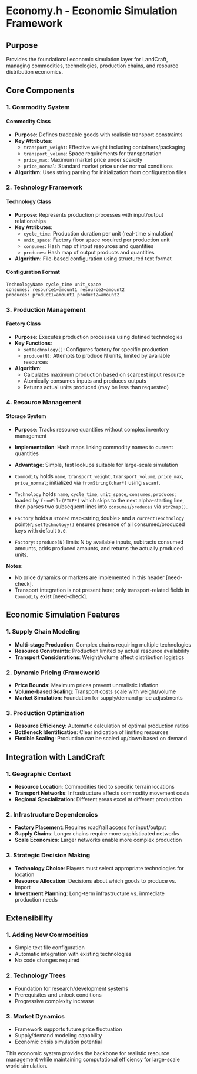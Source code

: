 # Economy.h - Economic Simulation Framework

## Purpose
Provides the foundational economic simulation layer for LandCraft, managing commodities, technologies, production chains, and resource distribution economics.

## Core Components

### 1. Commodity System

#### Commodity Class
- **Purpose**: Defines tradeable goods with realistic transport constraints
- **Key Attributes**:
  - `transport_weight`: Effective weight including containers/packaging
  - `transport_volume`: Space requirements for transportation
  - `price_max`: Maximum market price under scarcity
  - `price_normal`: Standard market price under normal conditions
- **Algorithm**: Uses string parsing for initialization from configuration files

### 2. Technology Framework

#### Technology Class
- **Purpose**: Represents production processes with input/output relationships
- **Key Attributes**:
  - `cycle_time`: Production duration per unit (real-time simulation)
  - `unit_space`: Factory floor space required per production unit
  - `consumes`: Hash map of input resources and quantities
  - `produces`: Hash map of output products and quantities
- **Algorithm**: File-based configuration using structured text format

#### Configuration Format
```
TechnologyName cycle_time unit_space
consumes: resource1=amount1 resource2=amount2
produces: product1=amount1 product2=amount2
```

### 3. Production Management

#### Factory Class
- **Purpose**: Executes production processes using defined technologies
- **Key Functions**:
  - `setTechnology()`: Configures factory for specific production
  - `produce(N)`: Attempts to produce N units, limited by available resources
- **Algorithm**: 
  - Calculates maximum production based on scarcest input resource
  - Atomically consumes inputs and produces outputs
  - Returns actual units produced (may be less than requested)

### 4. Resource Management

#### Storage System
- **Purpose**: Tracks resource quantities without complex inventory management
- **Implementation**: Hash maps linking commodity names to current quantities
- **Advantage**: Simple, fast lookups suitable for large-scale simulation

- `Commodity` holds `name`, `transport_weight`, `transport_volume`, `price_max`, `price_normal`; initialized via `fromString(char*)` using `sscanf`.
- `Technology` holds `name`, `cycle_time`, `unit_space`, `consumes`, `produces`; loaded by `fromFile(FILE*)` which skips to the next alpha-starting line, then parses two subsequent lines into `consumes`/`produces` via `str2map()`.
- `Factory` holds a `stored` map<string,double> and a `currentTenchnology` pointer; `setTechnology()` ensures presence of all consumed/produced keys with default `0.0`.
- `Factory::produce(N)` limits N by available inputs, subtracts consumed amounts, adds produced amounts, and returns the actually produced units.

**Notes:**
- No price dynamics or markets are implemented in this header [need-check].
- Transport integration is not present here; only transport-related fields in `Commodity` exist [need-check].

## Economic Simulation Features

### 1. Supply Chain Modeling
- **Multi-stage Production**: Complex chains requiring multiple technologies
- **Resource Constraints**: Production limited by actual resource availability
- **Transport Considerations**: Weight/volume affect distribution logistics

### 2. Dynamic Pricing (Framework)
- **Price Bounds**: Maximum prices prevent unrealistic inflation
- **Volume-based Scaling**: Transport costs scale with weight/volume
- **Market Simulation**: Foundation for supply/demand price adjustments

### 3. Production Optimization
- **Resource Efficiency**: Automatic calculation of optimal production ratios
- **Bottleneck Identification**: Clear indication of limiting resources
- **Flexible Scaling**: Production can be scaled up/down based on demand

## Integration with LandCraft

### 1. Geographic Context
- **Resource Location**: Commodities tied to specific terrain locations
- **Transport Networks**: Infrastructure affects commodity movement costs
- **Regional Specialization**: Different areas excel at different production

### 2. Infrastructure Dependencies
- **Factory Placement**: Requires road/rail access for input/output
- **Supply Chains**: Longer chains require more sophisticated networks
- **Scale Economics**: Larger networks enable more complex production

### 3. Strategic Decision Making
- **Technology Choice**: Players must select appropriate technologies for location
- **Resource Allocation**: Decisions about which goods to produce vs. import
- **Investment Planning**: Long-term infrastructure vs. immediate production needs

## Extensibility

### 1. Adding New Commodities
- Simple text file configuration
- Automatic integration with existing technologies
- No code changes required

### 2. Technology Trees
- Foundation for research/development systems
- Prerequisites and unlock conditions
- Progressive complexity increase

### 3. Market Dynamics
- Framework supports future price fluctuation
- Supply/demand modeling capability
- Economic crisis simulation potential

This economic system provides the backbone for realistic resource management while maintaining computational efficiency for large-scale world simulation.
